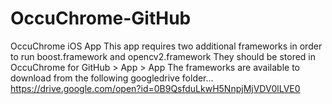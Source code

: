 # OccuChrome-GitHub
OccuChrome iOS App
This app requires two additional frameworks in order to run
boost.framework and opencv2.framework
They should be stored in OccuChrome for GitHub > App > App
The frameworks are available to download from the following googledrive folder...
https://drive.google.com/open?id=0B9QsfduLkwH5NnpjMjVDV0lLVE0
